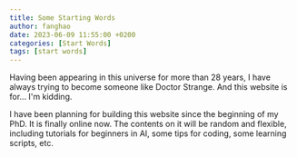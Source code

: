 ```yaml
---
title: Some Starting Words
author: fanghao
date: 2023-06-09 11:55:00 +0200
categories: [Start Words]
tags: [start words]
---
```


Having been appearing in this universe for more than 28 years, I have always trying to become someone like Doctor Strange. And this website is for... I'm kidding.

I have been planning for building this website since the beginning of my PhD. It is finally online now. The contents on it will be random and flexible, including tutorials for beginners in AI, some tips for coding, some learning scripts, etc.
